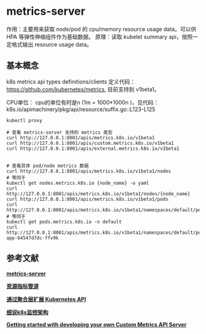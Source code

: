 

# metrics-server
作用：主要用来获取 node/pod 的 cpu/memory resource usage data。可以供 HPA 等弹性伸缩组件作为基础数据。
原理：读取 kubelet summary api，按照一定格式输出 resource usage data。


## 基本概念
k8s metrics api types definitions/clients 定义代码：https://github.com/kubernetes/metrics, 目前支持到 v1beta1。

CPU单位：
cpu的单位有时是n (1m = 1000*1000n )，见代码：k8s.io/apimachinery/pkg/api/resource/suffix.go::L123-L125

```shell
kubectl proxy

# 查看 metrics-server 支持的 metrics 类型
curl http://127.0.0.1:8001/apis/metrics.k8s.io/v1beta1
curl http://127.0.0.1:8001/apis/custom.metrics.k8s.io/v1beta1
curl http://127.0.0.1:8001/apis/external.metrics.k8s.io/v1beta1


# 查看具体 pod/node metrics 数据
curl http://127.0.0.1:8001/apis/metrics.k8s.io/v1beta1/nodes
# 等同于
kubectl get nodes.metrics.k8s.io {node_name} -o yaml
curl http://127.0.0.1:8001/apis/metrics.k8s.io/v1beta1/nodes/{node_name}
curl http://127.0.0.1:8001/apis/metrics.k8s.io/v1beta1/pods
curl http://127.0.0.1:8001/apis/metrics.k8s.io/v1beta1/namespaces/default/pods
# 等同于
kubectl get pods.metrics.k8s.io -n default
curl http://127.0.0.1:8001/apis/metrics.k8s.io/v1beta1/namespaces/default/pods/example-app-64547d7dc-ffv9k
```





## 参考文献
**[metrics-server](https://github.com/kubernetes-sigs/metrics-server)**

**[资源指标管道](https://kubernetes.io/zh/docs/tasks/debug-application-cluster/resource-metrics-pipeline/)**

**[通过聚合层扩展 Kubernetes API](https://kubernetes.io/zh/docs/concepts/extend-kubernetes/api-extension/apiserver-aggregation/)**

**[细说k8s监控架构](https://zhuanlan.zhihu.com/p/79732351)**

**[Getting started with developing your own Custom Metrics API Server](https://github.com/kubernetes-sigs/custom-metrics-apiserver/blob/master/docs/getting-started.md)**
